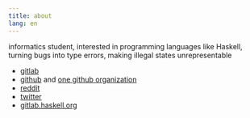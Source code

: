 ```yaml
---
title: about
lang: en
---
```


informatics student, interested in programming languages like Haskell, turning bugs into type errors, making illegal states unrepresentable

- [gitlab](https://gitlab.com/rdnz)
- [github](https://github.com/prednaz) and [one github organization](https://github.com/lmu-ffp-sose-2020-secret-hitler)
- [reddit](https://www.reddit.com/user/r3dnaz)
- [twitter](https://twitter.com/r3dnaz)
- [gitlab.haskell.org](https://gitlab.haskell.org/zander)
